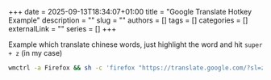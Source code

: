 +++ 
date = 2025-09-13T18:34:07+01:00
title = "Google Translate Hotkey Example"
description = ""
slug = ""
authors = []
tags = []
categories = []
externalLink = ""
series = []
+++

Example which translate chinese words, just highlight the word and hit `super + z` (in my case)

```bash
wmctrl -a Firefox && sh -c 'firefox "https://translate.google.com/?sl=zh-CN&tl=en&text=$(xclip -o)"'
```
